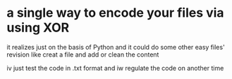 # a single way to encode your files via using XOR

it realizes just on the basis of Python and it could do some other easy files' revision like creat a file and add or clean the content 

iv just test the code in .txt format and iw regulate the code on another time
